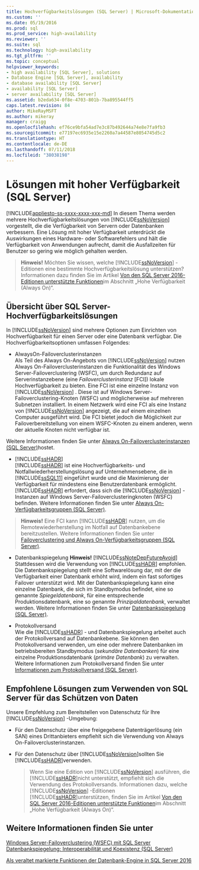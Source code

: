 ```yaml
---
title: Hochverfügbarkeitslösungen (SQL Server) | Microsoft-Dokumentation
ms.custom: ''
ms.date: 05/19/2016
ms.prod: sql
ms.prod_service: high-availability
ms.reviewer: ''
ms.suite: sql
ms.technology: high-availability
ms.tgt_pltfrm: ''
ms.topic: conceptual
helpviewer_keywords:
- high availability [SQL Server], solutions
- Database Engine [SQL Server], availability
- database availability [SQL Server]
- availability [SQL Server]
- server availability [SQL Server]
ms.assetid: b2eda634-0f8e-4703-801b-7ba895544ff5
caps.latest.revision: 84
author: MikeRayMSFT
ms.author: mikeray
manager: craigg
ms.openlocfilehash: ef76ce9bfa54ad7e3c87b492644a74e8e7fa9fb3
ms.sourcegitcommit: e77197ec6935e15e2260a7a44587e8054745d5c2
ms.translationtype: HT
ms.contentlocale: de-DE
ms.lasthandoff: 07/11/2018
ms.locfileid: "38038198"
---
```

# <a name="high-availability-solutions-sql-server"></a>Lösungen mit hoher Verfügbarkeit (SQL Server)
[!INCLUDE[appliesto-ss-xxxx-xxxx-xxx-md](../../includes/appliesto-ss-xxxx-xxxx-xxx-md.md)]
  In diesem Thema werden mehrere Hochverfügbarkeitslösungen von [!INCLUDE[ssNoVersion](../../includes/ssnoversion-md.md)] vorgestellt, die die Verfügbarkeit von Servern oder Datenbanken verbessern. Eine Lösung mit hoher Verfügbarkeit unterdrückt die Auswirkungen eines Hardware- oder Softwarefehlers und hält die Verfügbarkeit von Anwendungen aufrecht, damit die Ausfallzeiten für Benutzer so gering wie möglich gehalten werden.    
    
   
>  **Hinweis!** Möchten Sie wissen, welche [!INCLUDE[ssNoVersion](../../includes/ssnoversion-md.md)] -Editionen eine bestimmte Hochverfügbarkeitslösung unterstützen? Informationen dazu finden Sie im Artikel [Von den SQL Server 2016-Editionen unterstützte Funktionen](~/sql-server/editions-and-supported-features-for-sql-server-2016.md)im Abschnitt „Hohe Verfügbarkeit (Always On)“.    
     
    
##  <a name="TermsAndDefinitions"></a> Übersicht über SQL Server-Hochverfügbarkeitslösungen    
 In [!INCLUDE[ssNoVersion](../../includes/ssnoversion-md.md)] sind mehrere Optionen zum Einrichten von Hochverfügbarkeit für einen Server oder eine Datenbank verfügbar. Die Hochverfügbarkeitsoptionen umfassen Folgendes:    
    
*  AlwaysOn-Failoverclusterinstanzen    
 Als Teil des Always On-Angebots von [!INCLUDE[ssNoVersion](../../includes/ssnoversion-md.md)] nutzen Always On-Failoverclusterinstanzen die Funktionalität des Windows Server-Failoverclustering (WSFC), um durch Redundanz auf Serverinstanzebene (eine *Failoverclusterinstanz* [FCI]) lokale Hochverfügbarkeit zu bieten. Eine FCI ist eine einzelne Instanz von [!INCLUDE[ssNoVersion](../../includes/ssnoversion-md.md)] . Diese ist auf Windows Server-Failoverclustering-Knoten (WSFC) und möglicherweise auf mehreren Subnetzen installiert. In einem Netzwerk wird eine FCI als eine Instanz von [!INCLUDE[ssNoVersion](../../includes/ssnoversion-md.md)] angezeigt, die auf einem einzelnen Computer ausgeführt wird. Die FCI bietet jedoch die Möglichkeit zur Failoverbereitstellung von einem WSFC-Knoten zu einem anderen, wenn der aktuelle Knoten nicht verfügbar ist.    
    
 Weitere Informationen finden Sie unter [Always On-Failoverclusterinstanzen &#40;SQL Server&#41;](../../sql-server/failover-clusters/windows/always-on-failover-cluster-instances-sql-server.md)hostet.    
    
*  [!INCLUDE[ssHADR](../../includes/sshadr-md.md)]    
 [!INCLUDE[ssHADR](../../includes/sshadr-md.md)] ist eine Hochverfügbarkeits- und Notfallwiederherstellungslösung auf Unternehmensebene, die in [!INCLUDE[ssSQL11](../../includes/sssql11-md.md)] eingeführt wurde und die Maximierung der Verfügbarkeit für mindestens eine Benutzerdatenbank ermöglicht. [!INCLUDE[ssHADR](../../includes/sshadr-md.md)] erfordert, dass sich die [!INCLUDE[ssNoVersion](../../includes/ssnoversion-md.md)] -Instanzen auf Windows Server-Failoverclusteringknoten (WSFC) befinden. Weitere Informationen finden Sie unter [Always On-Verfügbarkeitsgruppen &#40;SQL Server&#41;](../../database-engine/availability-groups/windows/always-on-availability-groups-sql-server.md).    
    
  
>  **Hinweis!** Eine FCI kann [!INCLUDE[ssHADR](../../includes/sshadr-md.md)] nutzen, um die Remotewiederherstellung im Notfall auf Datenbankebene bereitzustellen. Weitere Informationen finden Sie unter [Failoverclustering und Always On-Verfügbarkeitsgruppen &#40;SQL Server&#41;](../../database-engine/availability-groups/windows/failover-clustering-and-always-on-availability-groups-sql-server.md).    
    
*  Datenbankspiegelung **Hinweis!** [!INCLUDE[ssNoteDepFutureAvoid](../../includes/ssnotedepfutureavoid-md.md)] Stattdessen wird die Verwendung von [!INCLUDE[ssHADR](../../includes/sshadr-md.md)] empfohlen.     
Die Datenbankspiegelung stellt eine Softwarelösung dar, mit der die Verfügbarkeit einer Datenbank erhöht wird, indem ein fast sofortiges Failover unterstützt wird. Mit der Datenbankspiegelung kann eine einzelne Datenbank, die sich im Standbymodus befindet, eine so genannte *Spiegeldatenbank*, für eine entsprechende Produktionsdatenbank, eine so genannte *Prinzipaldatenbank*, verwaltet werden. Weitere Informationen finden Sie unter [Datenbankspiegelung &#40;SQL Server&#41;](../../database-engine/database-mirroring/database-mirroring-sql-server.md).    
    
*  Protokollversand    
 Wie die [!INCLUDE[ssHADR](../../includes/sshadr-md.md)] - und Datenbankspiegelung arbeitet auch der Protokollversand auf Datenbankebene. Sie können den Protokollversand verwenden, um eine oder mehrere Datenbanken im betriebsbereiten Standbymodus (*sekundäre Datenbanken*) für eine einzelne Produktionsdatenbank (*primäre Datenbank*) zu verwalten. Weitere Informationen zum Protokollversand finden Sie unter [Informationen zum Protokollversand &#40;SQL Server&#41;](../../database-engine/log-shipping/about-log-shipping-sql-server.md).    
    
##  <a name="RecommendedSolutions"></a> Empfohlene Lösungen zum Verwenden von SQL Server für das Schützen von Daten    
 Unsere Empfehlung zum Bereitstellen von Datenschutz für Ihre [!INCLUDE[ssNoVersion](../../includes/ssnoversion-md.md)] -Umgebung:    
    
-   Für den Datenschutz über eine freigegebene Datenträgerlösung (ein SAN) eines Drittanbieters empfiehlt sich die Verwendung von Always On-Failoverclusterinstanzen.    
    
-   Für den Datenschutz über [!INCLUDE[ssNoVersion](../../includes/ssnoversion-md.md)]sollten Sie [!INCLUDE[ssHADR](../../includes/sshadr-md.md)]verwenden.    
    
       >  Wenn Sie eine Edition von [!INCLUDE[ssNoVersion](../../includes/ssnoversion-md.md)] ausführen, die [!INCLUDE[ssHADR](../../includes/sshadr-md.md)]nicht unterstützt, empfiehlt sich die Verwendung des Protokollversands. Informationen dazu, welche [!INCLUDE[ssNoVersion](../../includes/ssnoversion-md.md)] -Editionen [!INCLUDE[ssHADR](../../includes/sshadr-md.md)]unterstützen, finden Sie im Artikel [Von den SQL Server 2016-Editionen unterstützte Funktionen](~/sql-server/editions-and-supported-features-for-sql-server-2016.md)im Abschnitt „Hohe Verfügbarkeit (Always On)“.    
    
## <a name="see-also"></a>Weitere Informationen finden Sie unter    
 [Windows Server-Failoverclustering &#40;WSFC&#41; mit SQL Server](../../sql-server/failover-clusters/windows/windows-server-failover-clustering-wsfc-with-sql-server.md)     
 [Datenbankspiegelung: Interoperabilität und Koexistenz &#40;SQL Server&#41;](../../database-engine/database-mirroring/database-mirroring-interoperability-and-coexistence-sql-server.md)     
 
  [Als veraltet markierte Funktionen der Datenbank-Engine in SQL Server 2016](../../database-engine/deprecated-database-engine-features-in-sql-server-2016.md)    
    
  

